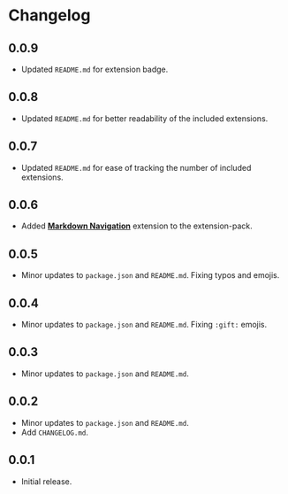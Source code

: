 # Changelog

## 0.0.9

- Updated `README.md` for extension badge.

## 0.0.8

- Updated `README.md` for better readability of the included extensions.

## 0.0.7

- Updated `README.md` for ease of tracking the number of included extensions.

## 0.0.6

- Added [**Markdown Navigation**](https://marketplace.visualstudio.com/items?itemName=AlanWalk.markdown-navigation) extension to the extension-pack.

## 0.0.5

- Minor updates to `package.json` and `README.md`. Fixing typos and emojis.

## 0.0.4

- Minor updates to `package.json` and `README.md`. Fixing `:gift:` emojis.

## 0.0.3

- Minor updates to `package.json` and `README.md`.

## 0.0.2

- Minor updates to `package.json` and `README.md`.
- Add `CHANGELOG.md`.

## 0.0.1

- Initial release.
